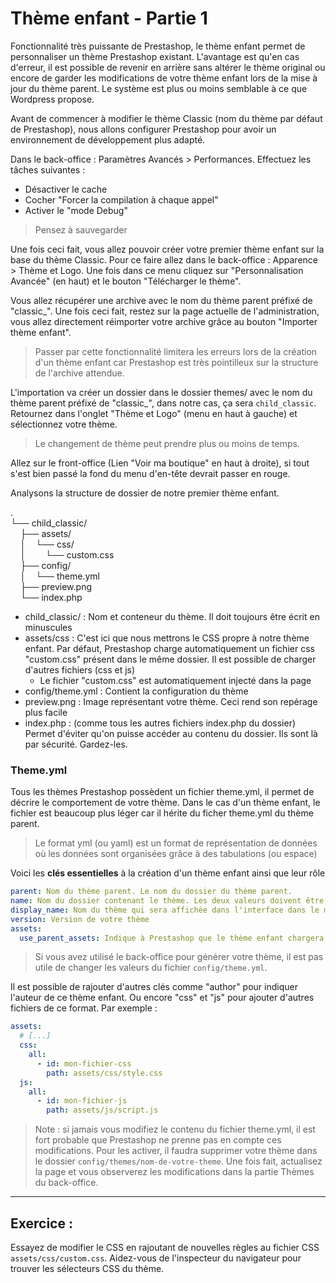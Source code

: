 # Thème enfant - Partie 1

Fonctionnalité très puissante de Prestashop, le thème enfant permet de personnaliser un thème Prestashop existant. L'avantage est qu'en cas d'erreur, il est possible de revenir en arrière sans altérer le thème original ou encore de garder les modifications de votre thème enfant lors de la mise à jour du thème parent. Le système est plus ou moins semblable à ce que Wordpress propose.

Avant de commencer à modifier le thème Classic (nom du thème par défaut de Prestashop), nous allons configurer Prestashop pour avoir un environnement de développement plus adapté.

Dans le back-office : Paramètres Avancés > Performances. Effectuez les tâches suivantes :
- Désactiver le cache 
- Cocher "Forcer la compilation à chaque appel" 
- Activer le "mode Debug"

> Pensez à sauvegarder

Une fois ceci fait, vous allez pouvoir créer votre premier thème enfant sur la base du thème Classic. Pour ce faire allez dans le back-office : Apparence > Thème et Logo. Une fois dans ce menu cliquez sur "Personnalisation Avancée" (en haut) et le bouton "Télécharger le thème". 

Vous allez récupérer une archive avec le nom du thème parent préfixé de "classic_". Une fois ceci fait, restez sur la page actuelle de l'administration, vous allez directement réimporter votre archive grâce au bouton "Importer thème enfant".

> Passer par cette fonctionnalité limitera les erreurs lors de la création d'un thème enfant car Prestashop est très pointilleux sur la structure de l'archive attendue. 

L'importation va créer un dossier dans le dossier themes/ avec le nom du thème parent préfixé de "classic_", dans notre cas, ça sera `child_classic`. Retournez dans l'onglet "Thème et Logo" (menu en haut à gauche) et sélectionnez votre thème. 

> Le changement de thème peut prendre plus ou moins de temps.

Allez sur le front-office (Lien "Voir ma boutique" en haut à droite), si tout s'est bien passé la fond du menu d'en-tête devrait passer en rouge.

Analysons la structure de dossier de notre premier thème enfant.

.<br>
└── child_classic/<br>
&nbsp;&nbsp;&nbsp;&nbsp;├── assets/<br>
&nbsp;&nbsp;&nbsp;&nbsp;│&nbsp;&nbsp;&nbsp;&nbsp;└── css/<br>
&nbsp;&nbsp;&nbsp;&nbsp;│&nbsp;&nbsp;&nbsp;&nbsp;&nbsp;&nbsp;&nbsp;&nbsp;└── custom.css<br>
&nbsp;&nbsp;&nbsp;&nbsp;├── config/<br>
&nbsp;&nbsp;&nbsp;&nbsp;│&nbsp;&nbsp;&nbsp;&nbsp;└── theme.yml<br>
&nbsp;&nbsp;&nbsp;&nbsp;├── preview.png<br>
&nbsp;&nbsp;&nbsp;&nbsp;└── index.php<br>

- child_classic/ : Nom et conteneur du thème. Il doit toujours être écrit en minuscules
- assets/css : C'est ici que nous mettrons le CSS propre à notre thème enfant. Par défaut, Prestashop charge automatiquement un fichier css "custom.css" présent dans le même dossier. Il est possible de charger d'autres fichiers (css et js)
  - Le fichier "custom.css" est automatiquement injecté dans la page
- config/theme.yml : Contient la configuration du thème
- preview.png : Image représentant votre thème. Ceci rend son repérage plus facile
- index.php : (comme tous les autres fichiers index.php du dossier) Permet d'éviter qu'on puisse accéder au contenu du dossier. Ils sont là par sécurité. Gardez-les.

### Theme.yml
Tous les thèmes Prestashop possèdent un fichier theme.yml, il permet de décrire le comportement de votre thème. Dans le cas d'un thème enfant, le fichier est beaucoup plus léger car il hérite du ficher theme.yml du thème parent.

> Le format yml (ou yaml) est un format de représentation de données où les données sont organisées grâce à des tabulations (ou espace) 

Voici les **clés essentielles** à la création d'un thème enfant ainsi que leur rôle
```yaml
parent: Nom du thème parent. Le nom du dossier du thème parent.
name: Nom du dossier contenant le thème. Les deux valeurs doivent être identiques.
display_name: Nom du thème qui sera affichée dans l'interface dans le menu "Apparence > Thème et logo"
version: Version de votre thème
assets:
  use_parent_assets: Indique à Prestashop que le thème enfant chargera les assets (css, img et js) du parent au lieu des siens.
```
> Si vous avez utilisé le back-office pour générer votre thème, il est pas utile de changer les valeurs du fichier `config/theme.yml`.

Il est possible de rajouter d'autres clés comme "author" pour indiquer l'auteur de ce thème enfant. Ou encore "css" et "js" pour ajouter d'autres fichiers de ce format. Par exemple :
```yaml
assets:
  # [...]
  css:
    all:
      - id: mon-fichier-css
        path: assets/css/style.css
  js:
    all:
      - id: mon-fichier-js
        path: assets/js/script.js
```

> Note : si jamais vous modifiez le contenu du fichier theme.yml, il est fort probable que Prestashop ne prenne pas en compte ces modifications. Pour les activer, il faudra supprimer votre thème dans le dossier `config/themes/nom-de-votre-theme`. Une fois fait, actualisez la page et vous observerez les modifications dans la partie Thèmes du back-office.

___
## Exercice :
Essayez de modifier le CSS en rajoutant de nouvelles règles au fichier CSS `assets/css/custom.css`. Aidez-vous de l'inspecteur du navigateur pour trouver les sélecteurs CSS du thème.
